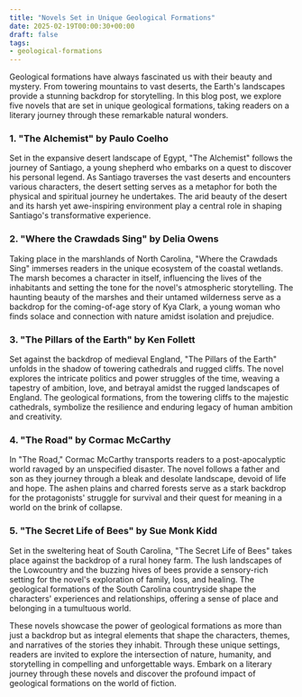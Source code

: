 ```yaml
---
title: "Novels Set in Unique Geological Formations"
date: 2025-02-19T00:00:30+00:00
draft: false
tags:
- geological-formations
---
```


Geological formations have always fascinated us with their beauty and mystery. From towering mountains to vast deserts, the Earth's landscapes provide a stunning backdrop for storytelling. In this blog post, we explore five novels that are set in unique geological formations, taking readers on a literary journey through these remarkable natural wonders.

### 1. "The Alchemist" by Paulo Coelho

Set in the expansive desert landscape of Egypt, "The Alchemist" follows the journey of Santiago, a young shepherd who embarks on a quest to discover his personal legend. As Santiago traverses the vast deserts and encounters various characters, the desert setting serves as a metaphor for both the physical and spiritual journey he undertakes. The arid beauty of the desert and its harsh yet awe-inspiring environment play a central role in shaping Santiago's transformative experience.

### 2. "Where the Crawdads Sing" by Delia Owens

Taking place in the marshlands of North Carolina, "Where the Crawdads Sing" immerses readers in the unique ecosystem of the coastal wetlands. The marsh becomes a character in itself, influencing the lives of the inhabitants and setting the tone for the novel's atmospheric storytelling. The haunting beauty of the marshes and their untamed wilderness serve as a backdrop for the coming-of-age story of Kya Clark, a young woman who finds solace and connection with nature amidst isolation and prejudice.

### 3. "The Pillars of the Earth" by Ken Follett

Set against the backdrop of medieval England, "The Pillars of the Earth" unfolds in the shadow of towering cathedrals and rugged cliffs. The novel explores the intricate politics and power struggles of the time, weaving a tapestry of ambition, love, and betrayal amidst the rugged landscapes of England. The geological formations, from the towering cliffs to the majestic cathedrals, symbolize the resilience and enduring legacy of human ambition and creativity.

### 4. "The Road" by Cormac McCarthy

In "The Road," Cormac McCarthy transports readers to a post-apocalyptic world ravaged by an unspecified disaster. The novel follows a father and son as they journey through a bleak and desolate landscape, devoid of life and hope. The ashen plains and charred forests serve as a stark backdrop for the protagonists' struggle for survival and their quest for meaning in a world on the brink of collapse.

### 5. "The Secret Life of Bees" by Sue Monk Kidd

Set in the sweltering heat of South Carolina, "The Secret Life of Bees" takes place against the backdrop of a rural honey farm. The lush landscapes of the Lowcountry and the buzzing hives of bees provide a sensory-rich setting for the novel's exploration of family, loss, and healing. The geological formations of the South Carolina countryside shape the characters' experiences and relationships, offering a sense of place and belonging in a tumultuous world.

These novels showcase the power of geological formations as more than just a backdrop but as integral elements that shape the characters, themes, and narratives of the stories they inhabit. Through these unique settings, readers are invited to explore the intersection of nature, humanity, and storytelling in compelling and unforgettable ways. Embark on a literary journey through these novels and discover the profound impact of geological formations on the world of fiction.
